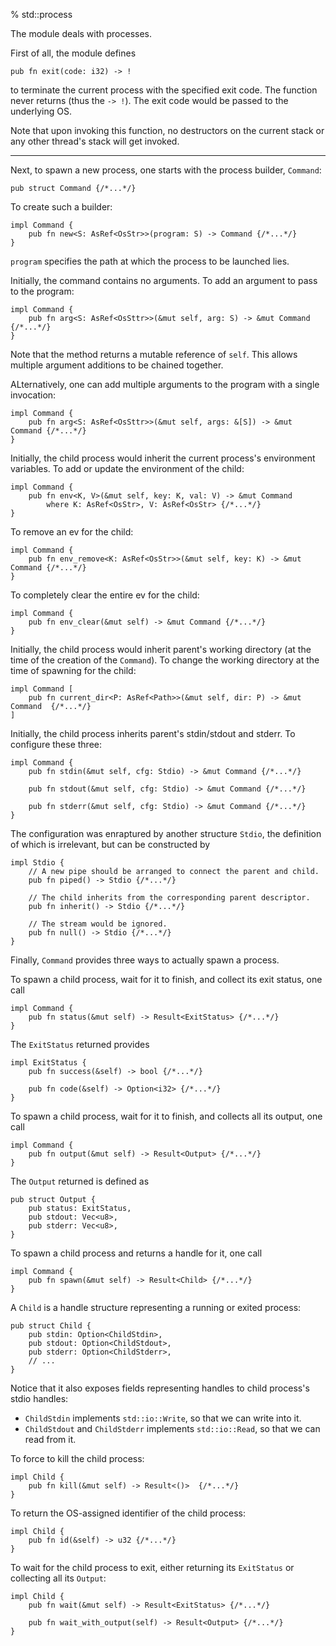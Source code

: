 % std::process

The module deals with processes.

First of all, the module defines

```ignore
pub fn exit(code: i32) -> !
```

to terminate the current process with the specified exit code. The function never returns (thus the `-> !`). The exit code would be passed to the underlying OS.

Note that upon invoking this function, no destructors on the current stack or any other thread's stack will get invoked.

---

Next, to spawn a new process, one starts with the process builder, `Command`:

```ignore
pub struct Command {/*...*/}
```

To create such a builder:

```ignore
impl Command {
    pub fn new<S: AsRef<OsStr>>(program: S) -> Command {/*...*/}
}
```

`program` specifies the path at which the process to be launched lies.

Initially, the command contains no arguments. To add an argument to pass to the program:

```ignore
impl Command {
    pub fn arg<S: AsRef<OsSttr>>(&mut self, arg: S) -> &mut Command {/*...*/}
}
```

Note that the method returns a mutable reference of `self`. This allows multiple argument additions to be chained together.


ALternatively, one can add multiple arguments to the program with a single invocation:

```ignore
impl Command {
    pub fn arg<S: AsRef<OsSttr>>(&mut self, args: &[S]) -> &mut Command {/*...*/}
}
```

Initially, the child process would inherit the current process's environment variables. To add or update the environment of the child:

```ignore
impl Command {
    pub fn env<K, V>(&mut self, key: K, val: V) -> &mut Command
        where K: AsRef<OsStr>, V: AsRef<OsStr> {/*...*/}
}
```

To remove an ev for the child:

```ignore
impl Command {
    pub fn env_remove<K: AsRef<OsStr>>(&mut self, key: K) -> &mut Command {/*...*/}
}
```

To completely clear the entire ev for the child:

```ignore
impl Command {
    pub fn env_clear(&mut self) -> &mut Command {/*...*/}
}
```

Initially, the child process would inherit parent's working directory (at the time of the creation of the `Command`). To change the working directory at the time of spawning for the child:

```ignore
impl Command [
    pub fn current_dir<P: AsRef<Path>>(&mut self, dir: P) -> &mut Command  {/*...*/}
]
```

Initially, the child process inherits parent's stdin/stdout and stderr. To configure these three:

```ignore
impl Command {
    pub fn stdin(&mut self, cfg: Stdio) -> &mut Command {/*...*/}

    pub fn stdout(&mut self, cfg: Stdio) -> &mut Command {/*...*/}

    pub fn stderr(&mut self, cfg: Stdio) -> &mut Command {/*...*/}
}
```

The configuration was enraptured by another structure `Stdio`, the definition of which is irrelevant, but can be constructed by

```ignore
impl Stdio {
    // A new pipe should be arranged to connect the parent and child.
    pub fn piped() -> Stdio {/*...*/}

    // The child inherits from the corresponding parent descriptor.
    pub fn inherit() -> Stdio {/*...*/}

    // The stream would be ignored.
    pub fn null() -> Stdio {/*...*/}
}
```

Finally, `Command` provides three ways to actually spawn a process.

To spawn a child process, wait for it to finish, and collect its exit status, one call

```ignore
impl Command {
    pub fn status(&mut self) -> Result<ExitStatus> {/*...*/}
}
```

The `ExitStatus` returned provides

```ignore
impl ExitStatus {
    pub fn success(&self) -> bool {/*...*/}

    pub fn code(&self) -> Option<i32> {/*...*/}
}
```

To spawn a child process, wait for it to finish, and collects all its output, one call

```ignore
impl Command {
    pub fn output(&mut self) -> Result<Output> {/*...*/}
}
```

The `Output` returned is defined as

```ignore
pub struct Output {
    pub status: ExitStatus,
    pub stdout: Vec<u8>,
    pub stderr: Vec<u8>,
}
```

To spawn a child process and returns a handle for it, one call

```ignore
impl Command {
    pub fn spawn(&mut self) -> Result<Child> {/*...*/}
}
```

A `Child` is a handle structure representing a running or exited process:

```ignore
pub struct Child {
    pub stdin: Option<ChildStdin>,
    pub stdout: Option<ChildStdout>,
    pub stderr: Option<ChildStderr>,
    // ...
}
```

Notice that it also exposes fields representing handles to child process's stdio handles:

- `ChildStdin` implements `std::io::Write`, so that we can write into it.
- `ChildStdout` and `ChildStderr` implements `std::io::Read`, so that we can read from it.

To force to kill the child process:

```ignore
impl Child {
    pub fn kill(&mut self) -> Result<()>  {/*...*/}
}
```

To return the OS-assigned identifier of the child process:

```ignore
impl Child {
    pub fn id(&self) -> u32 {/*...*/}
}
```

To wait for the child process to exit, either returning its `ExitStatus` or collecting all its `Output`:

```ignore
impl Child {
    pub fn wait(&mut self) -> Result<ExitStatus> {/*...*/}

    pub fn wait_with_output(self) -> Result<Output> {/*...*/}
}
```
